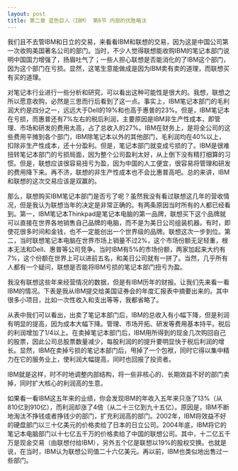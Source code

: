 ```yaml
---
layout: post
title: 第二章 蓝色巨人（IBM） 第6节 内部的优胜略汰 
---
```

我们且不去管IBM和日立的交易，来看看IBM和联想的交易，因为这是中国公司第一次收购美国著名公司的部门。当时，不少人觉得联想能收购IBM的笔记本部门说明中国国力增强了，扬眉吐气了；一些人担心联想是否能消化的了IBM这个部门，因为这个部门在亏损。显然，这笔生意能做成是因为IBM卖有卖的道理，而联想买有买的道理。

对笔记本行业进行一些分析和研究，可以看出这种可能性是很大的。我想，联想之所以愿意收购，必然是三思而行后看到了这一点。事实上，IBM笔记本部门的毛利润大约是四分之一，远远大于Dell的19%和也高于惠普的23%。但是，IBM笔记本在亏损，而惠普还有7%左右的税后利润，主要原因是IBM非生产性成本，即管理、市场和研发的费用太高，占了总收入的27%。IBM在财务上，是将全公司的这些费用平摊到各个部门，IBM除笔记本以外的其他部门，毛利润均在40%以上，扣除非生产性成本，还十分盈利。但是，笔记本部门就变成亏损的了。IBM是很难扭转笔记本部门的亏损局面，因为整个公司盈利太好，从上倒下没有精打细算的习惯。但是，联想应该很容易扭亏为盈，因为中国的人工便宜，很容易将管理和研发的费用降下来。再不济，联想的非生产性成本也不会比惠普高吧。总的来讲，IBM和联想的这次交易应该是双赢的。

那么，联想购买IBM笔记本部门是否亏了呢？虽然我没有看过联想这几年的营收情况，但是我认为联想当年的决定是非常正确的。有两条原因当时所有的人都已经看到。第一，IBM笔记本Thinkpad是笔记本电脑的第一品牌，联想买下这个品牌就可以直接在世界各地销售自己品牌的电脑，而不是为美日公司组装机器。有时，即使花很多时间和金钱，也不一定能创出一个世界级的品牌。联想这次一步到位。第二，当时联想笔记本电脑在世界市场上销量不过2%，这个市场份额无足轻重，根本无法和Dell、惠普等公司竞争。当时IBM有5%的市场份额，两家加起来大约有7%，这个份额在世界上可以进前五名，和美日公司就有一拼了。当然，几乎所有人都有一个疑问，联想是否能将IBM亏损的笔记本部门扭亏为盈。

我没有联想这些年来经营情况的数据，但是有IBM历年的财报。让我们先来看一看IBM的情况。下表是我从IBM提交给美国证券会的年度汇报表中摘要出来的。其中很多小项目，比如一次性收入和支出等等，我都省略了。

从表中我们可以看出，出卖了笔记本部门后，IBM的总收入有小幅下降，但是利润有明显的提高，因为成本大幅下降。管理、市场开拓、研发等费用基本持平。税后的利润增加了1/4以上。在卖掉笔记本部门后，IBM用所得到的现金几次购回自己的股票，因此公司总股票数量减少，每股利润的的提升要明显快于税后利润的增长。显然，IBM在卖掉亏损的笔记本部门后，甩掉了一个包袱，同时它得以集中精力在它的服务业上，使利润大幅提高，同时也回报了投资者。

IBM就是这样，时不时地调整内部结构，将一些非核心的、长期效益不好的部门卖掉，同时扩大核心的利润高的生意。

如果看一看IBM这五年来的业绩，你会发现IBM的年收入五年来只涨了13%（从810亿到910亿），而利润却涨了4倍（从二十三亿到九十五亿）。原因是，IBM不断地淘汰不挣钱或者挣钱少的部门，扩充利润高的部门。2002年，IBM将效益不好的硬盘部门以三十亿美元的价格卖给了日本的日立公司。2004年底，IBM将它的笔记本电脑部门以十七亿五千万的价格卖给了中国的联想公司。其中，十二亿五千万是现金交易（由联想付给IBM），另外五个亿是联想以19%的股权交换。也就是说，在当时，IBM认为联想公司值二十六亿美元。再以前，IBM也类似地出售过一些部门。

